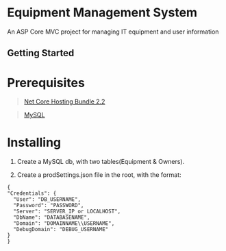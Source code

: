 # Equipment Management System

An ASP Core MVC project for managing IT equipment and user information

## Getting Started

# Prerequisites

> [Net Core Hosting Bundle 2.2](https://dotnet.microsoft.com/download/dotnet-core/2.2)

> [MySQL](https://dev.mysql.com/downloads/installer/)

# Installing

1. Create a MySQL db, with two tables(Equipment & Owners).

2. Create a prodSettings.json file in the root, with the format:
  ```
  {
  "Credentials": {
    "User": "DB_USERNAME",
    "Password": "PASSWORD",
    "Server": "SERVER_IP or LOCALHOST",
    "DbName": "DATABASENAME",
    "Domain": "DOMAINNAME\\USERNAME",
    "DebugDomain": "DEBUG_USERNAME"
  }
}
  ```


